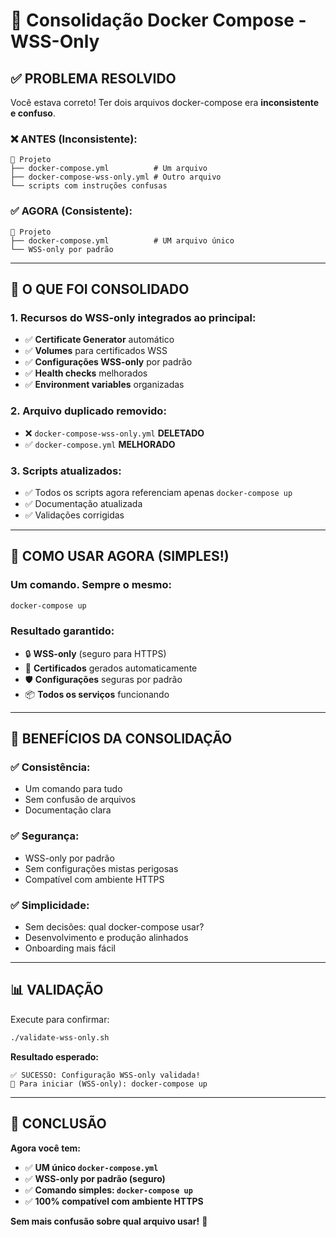 # 🐳 Consolidação Docker Compose - WSS-Only

## ✅ **PROBLEMA RESOLVIDO**

Você estava correto! Ter dois arquivos docker-compose era **inconsistente e confuso**. 

### ❌ **ANTES (Inconsistente):**
```
📁 Projeto
├── docker-compose.yml          # Um arquivo
├── docker-compose-wss-only.yml # Outro arquivo
└── scripts com instruções confusas
```

### ✅ **AGORA (Consistente):**
```
📁 Projeto  
├── docker-compose.yml          # UM arquivo único
└── WSS-only por padrão
```

---

## 🔄 **O QUE FOI CONSOLIDADO**

### **1. Recursos do WSS-only integrados ao principal:**
- ✅ **Certificate Generator** automático
- ✅ **Volumes** para certificados WSS
- ✅ **Configurações WSS-only** por padrão
- ✅ **Health checks** melhorados
- ✅ **Environment variables** organizadas

### **2. Arquivo duplicado removido:**
- ❌ `docker-compose-wss-only.yml` **DELETADO**
- ✅ `docker-compose.yml` **MELHORADO**

### **3. Scripts atualizados:**
- ✅ Todos os scripts agora referenciam apenas `docker-compose up`
- ✅ Documentação atualizada
- ✅ Validações corrigidas

---

## 🚀 **COMO USAR AGORA (SIMPLES!)**

### **Um comando. Sempre o mesmo:**
```bash
docker-compose up
```

### **Resultado garantido:**
- 🔒 **WSS-only** (seguro para HTTPS)
- 🤖 **Certificados** gerados automaticamente
- 🛡️ **Configurações** seguras por padrão
- 📦 **Todos os serviços** funcionando

---

## 🎯 **BENEFÍCIOS DA CONSOLIDAÇÃO**

### **✅ Consistência:**
- Um comando para tudo
- Sem confusão de arquivos
- Documentação clara

### **✅ Segurança:**
- WSS-only por padrão
- Sem configurações mistas perigosas
- Compatível com ambiente HTTPS

### **✅ Simplicidade:**
- Sem decisões: qual docker-compose usar?
- Desenvolvimento e produção alinhados
- Onboarding mais fácil

---

## 📊 **VALIDAÇÃO**

Execute para confirmar:
```bash
./validate-wss-only.sh
```

**Resultado esperado:**
```
✅ SUCESSO: Configuração WSS-only validada!
🚀 Para iniciar (WSS-only): docker-compose up
```

---

## 🎉 **CONCLUSÃO**

**Agora você tem:**
- ✅ **UM único `docker-compose.yml`**
- ✅ **WSS-only por padrão (seguro)**
- ✅ **Comando simples: `docker-compose up`**
- ✅ **100% compatível com ambiente HTTPS**

**Sem mais confusão sobre qual arquivo usar!** 🎯